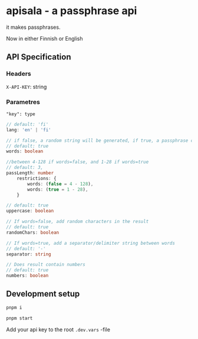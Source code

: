 # apisala - a passphrase api

it makes passphrases.

Now in either Finnish or English

## API Specification

### Headers

`X-API-KEY`: string

### Parametres

`"key": type`

```typescript
// default: 'fi'
lang: 'en' | 'fi'

// if false, a random string will be generated, if true, a passphrase consisting of random words will be generated.
// default: true
words: boolean

//between 4-128 if words=false, and 1-28 if words=true
// default: 3,
passLength: number
	restrictions: {
		words: (false = 4 - 128),
		words: (true = 1 - 28),
	}

// default: true
uppercase: boolean

// If words=false, add random characters in the result
// default: true
randomChars: boolean

// If words=true, add a separator/delimiter string between words
// default: '-'
separator: string

// Does result contain numbers
// default: true
numbers: boolean
```

## Development setup

```sh
pnpm i
```

```sh
pnpm start
```

Add your api key to the root `.dev.vars` -file
